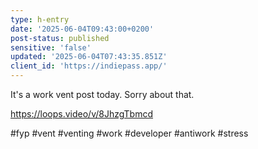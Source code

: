 ```yaml
---
type: h-entry
date: '2025-06-04T09:43:00+0200'
post-status: published
sensitive: 'false'
updated: '2025-06-04T07:43:35.851Z'
client_id: 'https://indiepass.app/'
---
```

It's a work vent post today. Sorry about that. 

https://loops.video/v/8JhzgTbmcd 

#fyp #vent #venting #work #developer #antiwork #stress
